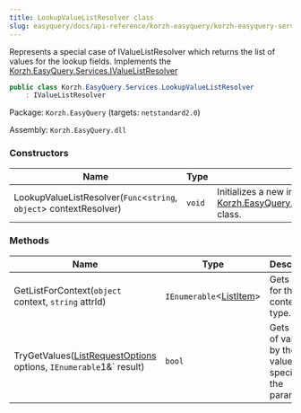 ```yaml
---
title: LookupValueListResolver class
slug: easyquery/docs/api-reference/korzh-easyquery/korzh-easyquery-services-namespace/lookupvaluelistresolver-class
---
```



Represents a special case of IValueListResolver which returns the list of values for the lookup fields.  Implements the [Korzh.EasyQuery.Services.IValueListResolver](/api-reference/korzh-easyquery/korzh-easyquery-services-namespace/ivaluelistresolver-interface)
```csharp
public class Korzh.EasyQuery.Services.LookupValueListResolver
    : IValueListResolver

```
Package: `Korzh.EasyQuery` (targets: `netstandard2.0`)

Assembly: `Korzh.EasyQuery.dll`

### Constructors

| Name | Type | Description | 
| --- | --- | --- | 
| LookupValueListResolver(`Func`&lt;`string`, `object`&gt; contextResolver) | `void` | Initializes a new instance of the [Korzh.EasyQuery.Services.LookupValueListResolver](/api-reference/korzh-easyquery/korzh-easyquery-services-namespace/lookupvaluelistresolver-class) class. | 


### Methods

| Name | Type | Description | 
| --- | --- | --- | 
| GetListForContext(`object` context, `string` attrId) | `IEnumerable`&lt;[ListItem](/api-reference/korzh-easyquery/korzh-easyquery-services-namespace/listitem-class)&gt; | Gets the list for the context type. | 
| TryGetValues([ListRequestOptions](/api-reference/korzh-easyquery/korzh-easyquery-services-namespace/listrequestoptions-class) options, `IEnumerable`1&` result) | `bool` | Gets the list of values by the value editor specified in the parameter. |